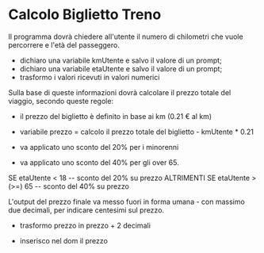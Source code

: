 # Calcolo Biglietto Treno

Il programma dovrà chiedere all'utente il numero di chilometri che vuole percorrere e l'età del passeggero.

- dichiaro una variabile kmUtente e salvo il valore di un prompt;
- dichiaro una variabile etaUtente e salvo il valore di un prompt;
- trasformo i valori ricevuti in valori numerici

Sulla base di queste informazioni dovrà calcolare il prezzo totale del viaggio, secondo queste regole:

- il prezzo del biglietto è definito in base ai km (0.21 € al km)

- variabile prezzo = calcolo il prezzo totale del biglietto - kmUtente \* 0.21

- va applicato uno sconto del 20% per i minorenni
- va applicato uno sconto del 40% per gli over 65.

SE etaUtente < 18
-- sconto del 20% su prezzo
ALTRIMENTI SE etaUtente > (>=) 65
-- sconto del 40% su prezzo

L'output del prezzo finale va messo fuori in forma umana - con massimo due decimali, per indicare centesimi sul prezzo.

- trasformo prezzo in prezzo + 2 decimali

- inserisco nel dom il prezzo
